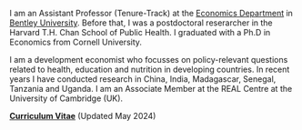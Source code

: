 I am an Assistant Professor (Tenure-Track) at the [Economics Department](https://www.bentley.edu/academics/departments/economics) in [Bentley University](https://bentley.edu/). Before that, I was a postdoctoral reserarcher in the Harvard T.H. Chan School of Public Health. I graduated with a Ph.D in Economics from Cornell University. 

I am a development economist who focusses on policy-relevant questions related to health, education and nutrition in developing countries. In recent years I have conducted research in China, India, Madagascar, Senegal, Tanzania and Uganda. I am an Associate Member at the REAL Centre at the University of Cambridge (UK). 

__[Curriculum Vitae](/pdf/Rao_CV_latest.pdf")__ (Updated May 2024)
